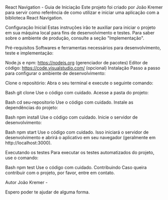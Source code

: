 
React Navigation - Guia de Iniciação
Este projeto foi criado por João Kremer para servir como referência de como utilizar e iniciar uma aplicação com a biblioteca React Navigation.

Configuração Inicial
Estas instruções irão te auxiliar para iniciar o projeto em sua máquina local para fins de desenvolvimento e testes. Para saber sobre o ambiente de produção, consulte a seção "Implementação".

Pré-requisitos
Softwares e ferramentas necessários para desenvolvimento, teste e implementação:

Node.js e npm: https://nodejs.org (gerenciador de pacotes)
Editor de código: https://code.visualstudio.com/ (opcional)
Instalação
Passo a passo para configurar o ambiente de desenvolvimento:

Clone o repositório: Abra o seu terminal e execute o seguinte comando:

Bash
git clone 
Use o código com cuidado.
Acesse a pasta do projeto:

Bash
cd seu-repositorio
Use o código com cuidado.
Instale as dependências do projeto:

Bash
npm install
Use o código com cuidado.
Inicie o servidor de desenvolvimento:

Bash
npm start
Use o código com cuidado.
Isso iniciará o servidor de desenvolvimento e abrirá o aplicativo em seu navegador (geralmente em http://localhost:3000).

Executando os testes
Para executar os testes automatizados do projeto, use o comando:

Bash
npm test
Use o código com cuidado.
Contribuindo
Caso queira contribuir com o projeto, por favor, entre em contato.



Autor
João Kremer - 


Espero poder te ajudar de alguma forma.
